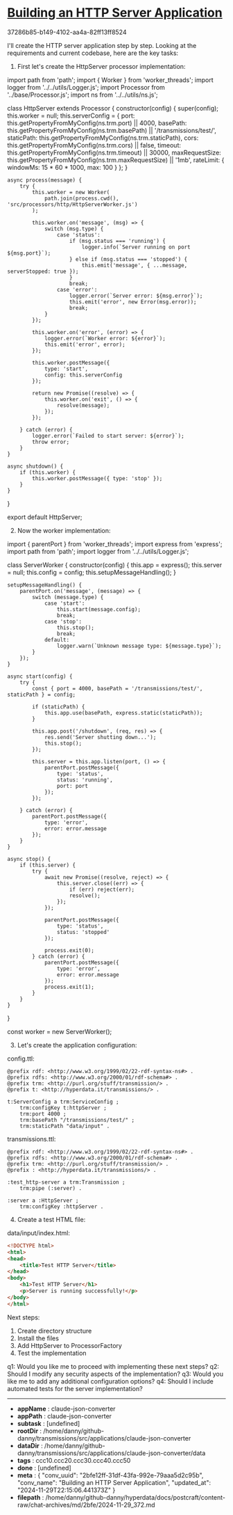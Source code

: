 # [Building an HTTP Server Application](https://claude.ai/chat/2bfe12ff-31df-43fa-992e-79aaa5d2c95b)

37286b85-b149-4102-aa4a-82ff13ff8524

 I'll create the HTTP server application step by step. Looking at the requirements and current codebase, here are the key tasks:

1. First let's create the HttpServer processor implementation:



<antArtifact identifier="http-server" type="application/vnd.ant.code" language="javascript" title="HttpServer.js">
import path from 'path';
import { Worker } from 'worker_threads';
import logger from '../../utils/Logger.js';
import Processor from '../base/Processor.js';
import ns from '../../utils/ns.js';

class HttpServer extends Processor {
    constructor(config) {
        super(config);
        this.worker = null;
        this.serverConfig = {
            port: this.getPropertyFromMyConfig(ns.trm.port) || 4000,
            basePath: this.getPropertyFromMyConfig(ns.trm.basePath) || '/transmissions/test/',
            staticPath: this.getPropertyFromMyConfig(ns.trm.staticPath),
            cors: this.getPropertyFromMyConfig(ns.trm.cors) || false,
            timeout: this.getPropertyFromMyConfig(ns.trm.timeout) || 30000,
            maxRequestSize: this.getPropertyFromMyConfig(ns.trm.maxRequestSize) || '1mb',
            rateLimit: {
                windowMs: 15 * 60 * 1000,
                max: 100
            }
        };
    }

    async process(message) {
        try {
            this.worker = new Worker(
                path.join(process.cwd(), 'src/processors/http/HttpServerWorker.js')
            );

            this.worker.on('message', (msg) => {
                switch (msg.type) {
                    case 'status':
                        if (msg.status === 'running') {
                            logger.info(`Server running on port ${msg.port}`);
                        } else if (msg.status === 'stopped') {
                            this.emit('message', { ...message, serverStopped: true });
                        }
                        break;
                    case 'error':
                        logger.error(`Server error: ${msg.error}`);
                        this.emit('error', new Error(msg.error));
                        break;
                }
            });

            this.worker.on('error', (error) => {
                logger.error(`Worker error: ${error}`);
                this.emit('error', error);
            });

            this.worker.postMessage({
                type: 'start',
                config: this.serverConfig
            });

            return new Promise((resolve) => {
                this.worker.on('exit', () => {
                    resolve(message);
                });
            });

        } catch (error) {
            logger.error(`Failed to start server: ${error}`);
            throw error;
        }
    }

    async shutdown() {
        if (this.worker) {
            this.worker.postMessage({ type: 'stop' });
        }
    }
}

export default HttpServer;
</antArtifact>

2. Now the worker implementation:



<antArtifact identifier="http-server-worker" type="application/vnd.ant.code" language="javascript" title="HttpServerWorker.js">
import { parentPort } from 'worker_threads';
import express from 'express';
import path from 'path';
import logger from '../../utils/Logger.js';

class ServerWorker {
    constructor(config) {
        this.app = express();
        this.server = null;
        this.config = config;
        this.setupMessageHandling();
    }

    setupMessageHandling() {
        parentPort.on('message', (message) => {
            switch (message.type) {
                case 'start':
                    this.start(message.config);
                    break;
                case 'stop':
                    this.stop();
                    break;
                default:
                    logger.warn(`Unknown message type: ${message.type}`);
            }
        });
    }

    async start(config) {
        try {
            const { port = 4000, basePath = '/transmissions/test/', staticPath } = config;

            if (staticPath) {
                this.app.use(basePath, express.static(staticPath));
            }

            this.app.post('/shutdown', (req, res) => {
                res.send('Server shutting down...');
                this.stop();
            });

            this.server = this.app.listen(port, () => {
                parentPort.postMessage({
                    type: 'status',
                    status: 'running',
                    port: port
                });
            });

        } catch (error) {
            parentPort.postMessage({
                type: 'error',
                error: error.message
            });
        }
    }

    async stop() {
        if (this.server) {
            try {
                await new Promise((resolve, reject) => {
                    this.server.close((err) => {
                        if (err) reject(err);
                        resolve();
                    });
                });

                parentPort.postMessage({
                    type: 'status',
                    status: 'stopped'
                });

                process.exit(0);
            } catch (error) {
                parentPort.postMessage({
                    type: 'error',
                    error: error.message
                });
                process.exit(1);
            }
        }
    }
}

const worker = new ServerWorker();
</antArtifact>

3. Let's create the application configuration:



config.ttl:
```turtle
@prefix rdf: <http://www.w3.org/1999/02/22-rdf-syntax-ns#> .
@prefix rdfs: <http://www.w3.org/2000/01/rdf-schema#> .
@prefix trm: <http://purl.org/stuff/transmission/> .
@prefix t: <http://hyperdata.it/transmissions/> . 

t:ServerConfig a trm:ServiceConfig ;
    trm:configKey t:httpServer ;
    trm:port 4000 ;
    trm:basePath "/transmissions/test/" ;
    trm:staticPath "data/input" .
```

transmissions.ttl:
```turtle
@prefix rdf: <http://www.w3.org/1999/02/22-rdf-syntax-ns#> .
@prefix rdfs: <http://www.w3.org/2000/01/rdf-schema#> .
@prefix trm: <http://purl.org/stuff/transmission/> .
@prefix : <http://hyperdata.it/transmissions/> .

:test_http-server a trm:Transmission ;
    trm:pipe (:server) .

:server a :HttpServer ;
    trm:configKey :httpServer .
```

4. Create a test HTML file:

data/input/index.html:
```html
<!DOCTYPE html>
<html>
<head>
    <title>Test HTTP Server</title>
</head>
<body>
    <h1>Test HTTP Server</h1>
    <p>Server is running successfully!</p>
</body>
</html>
```

Next steps:
1. Create directory structure
2. Install the files
3. Add HttpServer to ProcessorFactory
4. Test the implementation

q1: Would you like me to proceed with implementing these next steps?
q2: Should I modify any security aspects of the implementation?
q3: Would you like me to add any additional configuration options?
q4: Should I include automated tests for the server implementation?

---

* **appName** : claude-json-converter
* **appPath** : claude-json-converter
* **subtask** : [undefined]
* **rootDir** : /home/danny/github-danny/transmissions/src/applications/claude-json-converter
* **dataDir** : /home/danny/github-danny/transmissions/src/applications/claude-json-converter/data
* **tags** : ccc10.ccc20.ccc30.ccc40.ccc50
* **done** : [undefined]
* **meta** : {
  "conv_uuid": "2bfe12ff-31df-43fa-992e-79aaa5d2c95b",
  "conv_name": "Building an HTTP Server Application",
  "updated_at": "2024-11-29T22:15:06.441373Z"
}
* **filepath** : /home/danny/github-danny/hyperdata/docs/postcraft/content-raw/chat-archives/md/2bfe/2024-11-29_372.md